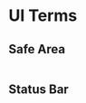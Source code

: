 # UI Terms

## Safe Area

<figure><img src="https://global.discourse-cdn.com/business7/uploads/appgyver2/original/2X/b/b816fdf42725ffa5eac1f4ef676a9475f05e6e26.png" alt=""><figcaption></figcaption></figure>

## Status Bar

<figure><img src="https://media.geeksforgeeks.org/wp-content/uploads/20201213234110/StatusBar.PNG" alt=""><figcaption></figcaption></figure>

